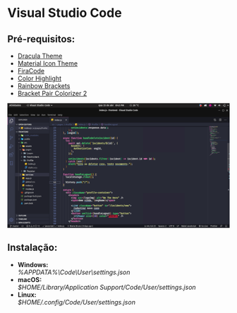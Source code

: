 <h1>Visual Studio Code</h1>
<h2>Pré-requisitos:</h2>
<ul>
  <li><a href="https://draculatheme.com/visual-studio-code" target="_blank" >Dracula Theme</a></li>
  <li><a href="https://marketplace.visualstudio.com/items?itemName=PKief.material-icon-theme" target="_blank">Material Icon Theme</a></li>
  <li><a href="https://github.com/tonsky/FiraCode" target="_blank" >FiraCode</a></li>
  <li><a href="https://marketplace.visualstudio.com/items?itemName=naumovs.color-highlight" target="_blank">Color Highlight</a></li>
  <li><a href="https://marketplace.visualstudio.com/items?itemName=2gua.rainbow-brackets" target="_blank">Rainbow Brackets</a></li>
  <li><a href="https://marketplace.visualstudio.com/items?itemName=CoenraadS.bracket-pair-colorizer-2" target="_blank">Bracket Pair Colorizer 2</a></li>
</ul>
<img src="img/Scr.png">
<h2>Instalação:</h2>
<ul>
  <li><b>Windows:</b></li> <var>%APPDATA%\Code\User\settings.json</var>
  <li><b>macOS:</b></li> <var>$HOME/Library/Application Support/Code/User/settings.json</var>
  <li><b>Linux:</b></li> <var>$HOME/.config/Code/User/settings.json</var>
<ul>
